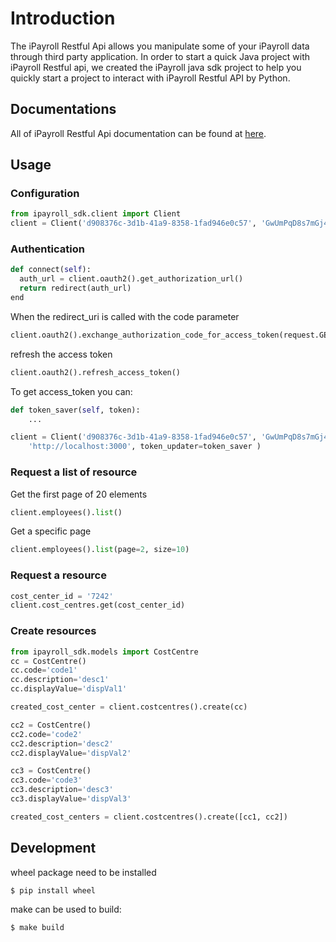 # Introduction

The iPayroll Restful Api allows you manipulate some of your iPayroll data through
third party application. In order to start a quick Java project with iPayroll
Restful api, we created the iPayroll java sdk project to help you quickly start
a project to interact with iPayroll Restful API by Python.

## Documentations

All of iPayroll Restful Api documentation can be found at [here](http://dev.ipayroll.co.nz).


## Usage

### Configuration

```python
from ipayroll_sdk.client import Client
client = Client('d908376c-3d1b-41a9-8358-1fad946e0c57', 'GwUmPqD8s7mGj4d', 'http://localhost:3000')
```

### Authentication

```python
def connect(self):
  auth_url = client.oauth2().get_authorization_url()
  return redirect(auth_url)
end
```
When the redirect_uri is called with the code parameter
```python
client.oauth2().exchange_authorization_code_for_access_token(request.GET.get('code'))
```

refresh the access token

```python
client.oauth2().refresh_access_token()
```

To get access_token you can:
```python
def token_saver(self, token):
    ...

client = Client('d908376c-3d1b-41a9-8358-1fad946e0c57', 'GwUmPqD8s7mGj4d',
    'http://localhost:3000', token_updater=token_saver )
```

### Request a list of resource
Get the first page of 20 elements
```python
client.employees().list()
```
Get a specific page
```python
client.employees().list(page=2, size=10)
```
### Request a resource
```python
cost_center_id = '7242'
client.cost_centres.get(cost_center_id)
```

### Create resources
```python
from ipayroll_sdk.models import CostCentre
cc = CostCentre()
cc.code='code1'
cc.description='desc1'
cc.displayValue='dispVal1'

created_cost_center = client.costcentres().create(cc)

cc2 = CostCentre()
cc2.code='code2'
cc2.description='desc2'
cc2.displayValue='dispVal2'

cc3 = CostCentre()
cc3.code='code3'
cc3.description='desc3'
cc3.displayValue='dispVal3'

created_cost_centers = client.costcentres().create([cc1, cc2])
```

## Development
wheel package need to be installed
```bash
$ pip install wheel
```

make can be used to build:
```bash
$ make build
```